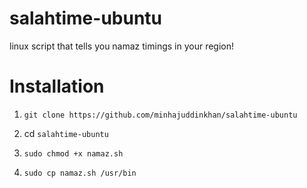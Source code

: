 # salahtime-ubuntu
linux script that tells you namaz timings in your region!

# Installation

1. ``` git clone https://github.com/minhajuddinkhan/salahtime-ubuntu ```

2. cd ``` salahtime-ubuntu ``` 

3. ``` sudo chmod +x namaz.sh ```

4. ``` sudo cp namaz.sh /usr/bin ```



